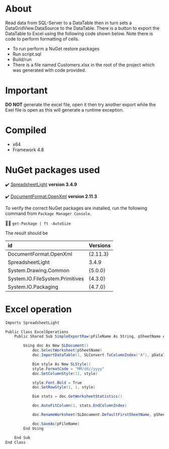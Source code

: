 ﻿# About

Read data from SQL-Server to a DataTable then in turn sets a DataGridView.DataSource to the DataTable. There is a button to export the DataTable to Excel using the following code shown below. Note there is code to perform formatting of cells.

- To run perform a NuGet restore packages
- Run script.sql
- Build/run
- There is a file named Customers.xlsx in the root of the project which was generated with code provided.

# Important

**DO NOT** generate the excel file, open it then try another export while the Exel file is open as this will generate a runtime exception.

# Compiled

- x64
- Framework 4.8

# NuGet packages used

:heavy_check_mark: [SpreadsheetLight](https://www.nuget.org/packages/SpreadsheetLight/) **version 3.4.9**

:heavy_check_mark: [DocumentFormat.OpenXml](https://www.nuget.org/packages/DocumentFormat.OpenXml/) **version 2.11.3**

To verify the correct NuGet packages are installed, run the following command from `Package Manager Console`.

:running_man: `get-Package | ft -AutoSize`

The result should be

| id | Versions | 
| :---- | :---- | 
| DocumentFormat.OpenXml | {2.11.3} | 
| SpreadsheetLight | 3.4.9 | 
| System.Drawing.Common | {5.0.0} | 
| System.IO.FileSystem.Primitives | {4.3.0} |
| System.IO.Packaging | {4.7.0} | 




# Excel operation

```csharp
Imports SpreadsheetLight

Public Class ExcelOperations
    Public Shared Sub SimpleExportRaw(pFileName As String, pSheetName As String, pDataTable As DataTable, pColumnHeaders As Boolean)

        Using doc As New SLDocument()
            doc.SelectWorksheet(pSheetName)
            doc.ImportDataTable(1, SLConvert.ToColumnIndex("A"), pDataTable, pColumnHeaders)

            Dim style As New SLStyle()
            style.FormatCode = "MM/dd//yyyy"
            doc.SetColumnStyle(11, style)

            style.Font.Bold = True
            doc.SetRowStyle(1, 1, style)

            Dim stats = doc.GetWorksheetStatistics()

            doc.AutoFitColumn(1, stats.EndColumnIndex)

            doc.RenameWorksheet(SLDocument.DefaultFirstSheetName, pSheetName)

            doc.SaveAs(pFileName)
        End Using

    End Sub
End Class
```